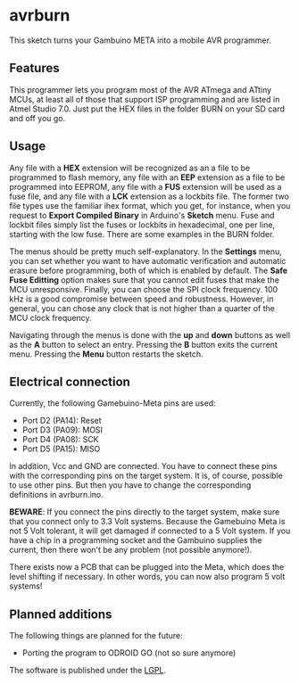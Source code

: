 # avrburn

This sketch turns your Gambuino META into a mobile AVR programmer.

## Features

This programmer lets you program most of the AVR ATmega and ATtiny MCUs, at least all of those
that support ISP programming and are listed in Atmel Studio 7.0. Just put the HEX files in the
folder BURN on your SD card and off you go.

## Usage

Any file with a **HEX** extension will be recognized as an a file to be programmed to flash memory, any file with an **EEP** extension as a file to be programmed into EEPROM, any file with a **FUS** extension will be used as a fuse file, and any file with a **LCK** extension as a lockbits file. The former two file types use the familiar ihex format, which you get, for instance, when you request to **Export Compiled Binary** in Arduino's **Sketch** menu. Fuse and lockbit files simply list the fuses or lockbits in hexadecimal, one per line, starting with the low fuse. There are some examples in the BURN folder.

The menus should be pretty much self-explanatory. In the **Settings** menu, you can set whether you want to have automatic verification and automatic erasure before programming, both of which is enabled by default. The **Safe Fuse Editting** option makes sure that you cannot edit fuses that make the MCU unresponsive. Finally, you can choose the SPI clock frequency. 100 kHz is a good compromise between speed and robustness. However, in general, you can chose any clock that is not higher than a quarter of the MCU clock frequency. 

Navigating through the menus is done with the **up** and **down** buttons as well as the **A** button to select an entry. Pressing the **B** button exits the current menu. Pressing the **Menu** button restarts the sketch.

## Electrical connection

Currently, the following Gamebuino-Meta pins are used:
* Port D2 (PA14): Reset
* Port D3 (PA09): MOSI
* Port D4 (PA08): SCK
* Port D5 (PA15): MISO

In addition, Vcc and GND are connected. You have to connect
these pins with the corresponding pins on the target system. It is, of course, possible to use other pins. But then you have to change the corresponding definitions in avrburn.ino. 

**BEWARE**: If you connect the pins directly to the target system, make sure that you connect only to
3.3 Volt systems. Because the Gamebuino Meta is not 5 Volt tolerant, it will get damaged if
connected to a 5 Volt system. If you have a chip in a programming socket and the Gambuino supplies the current, then there won't be any problem (not possible anymore!). 

There exists now a PCB that can be plugged into the Meta, which does the level shifting if necessary. In other words, you can now also program 5 volt systems!

## Planned additions

The following things are planned for the future:
* Porting the program to ODROID GO (not so sure anymore)

The software is published under the [LGPL](http://www.gnu.org/licenses/lgpl-3.0.html).


